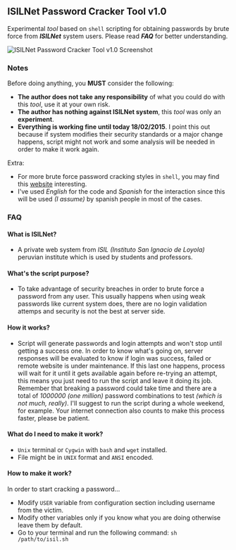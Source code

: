 ## ISILNet Password Cracker Tool v1.0
Experimental *tool* based on `shell` scripting for obtaining passwords by brute force from ***ISILNet*** system users. Please read ***FAQ*** for better understanding.

![ISILNet Password Cracker Tool v1.0 Screenshot](https://cloud.githubusercontent.com/assets/11019675/6259190/dbb6ba72-b79d-11e4-8e6c-8d790de211bc.PNG)

### Notes
Before doing anything, you **MUST** consider the following:

- **The author does not take any responsibility** of what you could do with this *tool*, use it at your own risk.
- **The author has nothing against ISILNet system**, this *tool* was only an **experiment**.
- **Everything is working fine until today 18/02/2015**. I point this out because if system modifies their security standards or a major change happens, script might not work and some analysis will be needed in order to make it work again.

Extra:

- For more brute force password cracking styles in `shell`, you may find this [website](http://users.telenet.be/mydotcom/program/shell/bruteforce.htm) interesting.
- I've used *English* for the code and *Spanish* for the interaction since this will be used *(I assume)* by spanish  people in most of the cases.

### FAQ

#### What is ISILNet?
- A private web system from *ISIL (Instituto San Ignacio de Loyola)* peruvian institute which is used by students and professors.

#### What's the script purpose?
- To take advantage of security breaches in order to brute force a password from any user. This usually happens when using weak passwords like current system does, there are no login validation attemps and security is not the best at server side.

#### How it works?
- Script will generate passwords and login attempts and won't stop until getting a success one. In order to know what's going on, server responses will be evaluated to know if login was success, failed or remote website is under maintenance. If this last one happens, process will wait for it until it gets available again before re-trying an attempt, this means you just need to run the script and leave it doing its job. Remember that breaking a password could take time and there are a total of *1000000 (one million)* password combinations to test *(which is not much, really)*. I'll suggest to run the script during a whole weekend, for example. Your internet connection also counts to make this process faster, please be patient.

#### What do I need to make it work?
- `Unix` terminal or `Cygwin` with `bash` and `wget` installed.
- File might be in `UNIX` format and `ANSI` encoded.

#### How to make it work?
In order to start cracking a password...

- Modify `USER` variable from configuration section including username from the victim.
- Modify other variables only if you know what you are doing otherwise leave them by default.
- Go to your terminal and run the following command: `sh /path/to/isil.sh`
